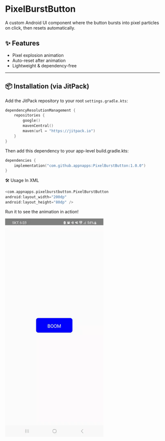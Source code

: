 # PixelBurstButton

A custom Android UI component where the button bursts into pixel particles on click, then resets automatically.

## ✨ Features

- Pixel explosion animation
- Auto-reset after animation
- Lightweight & dependency-free


---

## 📦 Installation (via JitPack)

Add the JitPack repository to your root `settings.gradle.kts`:

```kotlin
dependencyResolutionManagement {
    repositories {
        google()
        mavenCentral()
        maven(url = "https://jitpack.io")
    }
}
```

Then add this dependency to your app-level build.gradle.kts:
```kotlin
dependencies {
    implementation("com.github.appnapps:PixelBurstButton:1.0.0")
}
```

🛠 Usage
In XML
```kotlin
<com.appnapps.pixelburstbutton.PixelBurstButton
android:layout_width="200dp"
android:layout_height="80dp" />

```


Run it to see the animation in action!

<img src="https://github.com/appnapps/PixelBurstButton/blob/main/docs/PixelBurstButton.gif" width="320"/>
